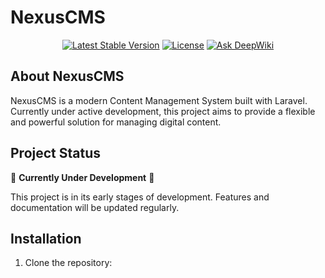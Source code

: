 # NexusCMS

<p align="center">
<a href="https://packagist.org/packages/WoW-CMS/nexuscms"><img src="https://img.shields.io/packagist/v/WoW-CMS/nexuscms" alt="Latest Stable Version"></a>
<a href="https://packagist.org/packages/WoW-CMS/nexuscms"><img src="https://img.shields.io/packagist/l/WoW-CMS/nexuscms" alt="License"></a>
<a href="https://deepwiki.com/WoW-CMS/NexusCMS"><img src="https://deepwiki.com/badge.svg" alt="Ask DeepWiki"></a>
</p>

## About NexusCMS

NexusCMS is a modern Content Management System built with Laravel. Currently under active development, this project aims to provide a flexible and powerful solution for managing digital content.

## Project Status

🚧 **Currently Under Development** 🚧

This project is in its early stages of development. Features and documentation will be updated regularly.

## Installation

1. Clone the repository:
